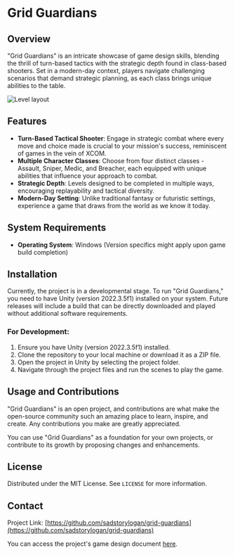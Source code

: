 # Grid Guardians

## Overview
"Grid Guardians" is an intricate showcase of game design skills, blending the thrill of turn-based tactics with the strategic depth found in class-based shooters. Set in a modern-day context, players navigate challenging scenarios that demand strategic planning, as each class brings unique abilities to the table.

![Level layout](https://github.com/sadstorylogan/grid-guardians/assets/44436956/d16b69c5-6c60-4dfa-a880-b3e82583f115)

## Features
- **Turn-Based Tactical Shooter**: Engage in strategic combat where every move and choice made is crucial to your mission's success, reminiscent of games in the vein of XCOM.
- **Multiple Character Classes**: Choose from four distinct classes - Assault, Sniper, Medic, and Breacher, each equipped with unique abilities that influence your approach to combat.
- **Strategic Depth**: Levels designed to be completed in multiple ways, encouraging replayability and tactical diversity.
- **Modern-Day Setting**: Unlike traditional fantasy or futuristic settings, experience a game that draws from the world as we know it today.

## System Requirements
- **Operating System**: Windows (Version specifics might apply upon game build completion)

## Installation
Currently, the project is in a developmental stage. To run "Grid Guardians," you need to have Unity (version 2022.3.5f1) installed on your system. Future releases will include a build that can be directly downloaded and played without additional software requirements.

### For Development:
1. Ensure you have Unity (version 2022.3.5f1) installed.
2. Clone the repository to your local machine or download it as a ZIP file.
3. Open the project in Unity by selecting the project folder.
4. Navigate through the project files and run the scenes to play the game.

## Usage and Contributions
"Grid Guardians" is an open project, and contributions are what make the open-source community such an amazing place to learn, inspire, and create. Any contributions you make are greatly appreciated.

You can use "Grid Guardians" as a foundation for your own projects, or contribute to its growth by proposing changes and enhancements.

## License
Distributed under the MIT License. See `LICENSE` for more information.

## Contact
Project Link: [https://github.com/sadstorylogan/grid-guardians](https://github.com/sadstorylogan/grid-guardians)
 
You can access the project's game design document [here](https://docs.google.com/document/d/1EZYhIJa6osyKNGUkoUrTcMXY6uJHvz4K1JagUbrrrV8/edit?usp=sharing).




